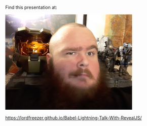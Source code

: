Find this presentation at:

<img src="assets/bald_chad.jpg" width="400" height="300" />

https://lordfreezer.github.io/Babel-Lightning-Talk-With-RevealJS/